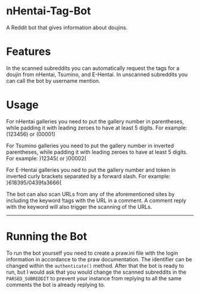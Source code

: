 # nHentai-Tag-Bot
A Reddit bot that gives information about doujins.

# Features
In the scanned subreddits you can automatically request the tags for a doujin from nHentai, Tsumino, and E-Hentai. In unscanned subreddits you can call the bot by username mention.

# Usage
For nHentai galleries you need to put the gallery number in parentheses, while padding it with leading zeroes to have at least 5 digits. For example: (123456) or (00001)

For Tsumino galleries you need to put the gallery number in inverted parentheses, while padding it with leading zeroes to have at least 5 digits. For example: )12345( or )00002(

For E-Hentai galleries you ned to put the gallery number and token in inverted curly brackets separated by a forward slash. For example: }618395/0439fa3666{

The bot can also scan URLs from any of the aforementioned sites by including the keyword !tags with the URL in a comment. A comment reply with the keyword will also trigger the scanning of the URLs.

---

# Running the Bot

To run the bot yourself you need to create a praw.ini file with the login information in accordance to the praw documentation. The identifier can be changed within the `authenticate()` method. After that the bot is ready to run, but I would ask that you would change the scanned subreddits in the `PARSED_SUBREDDIT` to prevent your instance from replying to all the same comments the bot is already replying to.
